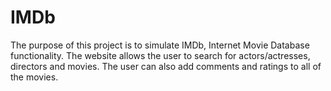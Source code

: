 # IMDb

The purpose of this project is to simulate IMDb, Internet Movie Database functionality. The website allows the user to search for actors/actresses, directors and movies. The user can also add comments and ratings to all of the movies. 
